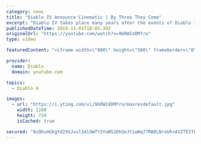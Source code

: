 ```yaml
---
category: news
title: "Diablo IV Announce Cinematic | By Three They Come"
excerpt: "Diablo IV takes place many years after the events of Diablo III, after millions have been slaughtered by the actions of the High Heavens and Burning Hells alike."
publishedDateTime: 2019-11-01T18:05:30Z
originalUrl: "https://youtube.com/watch?v=9bRWIdOMfro"
type: video

featuredContent: "<iframe width=\"800\" height=\"500\" frameborder=\"0\" src=\"https://www.youtube.com/embed/9bRWIdOMfro\" allow=\"accelerometer; autoplay; encrypted-media; gyroscope; picture-in-picture\" allowfullscreen></iframe>"

provider:
  name: Diablo
  domain: youtube.com

topics:
  - Diablo 4

images:
  - url: "https://i.ytimg.com/vi/9bRWIdOMfro/maxresdefault.jpg"
    width: 1280
    height: 720
    isCached: true

secured: "8sQkvmGkgYd29SJusl1AlGWfY3YuNS1OhQeJtiwWq77RW0LNroUh+AVZTE5Tkcz96GfGsAU1zm8uVb5yfjYHC5qHvQR5QIl72qcW+iiRCfY5AYpLXvZ5/w35D9zuCpNEseiQ1UB/oDsiUx1lvD8wMMr8tgDUBlwGr4zxQ898lA1gX3lId0T5pXCCORamD8Gmq7XMC3TVnieSswAg2QG6XQzxf74fClGFllN7D5J6OnqxcEqa/ncaLBl9GGb3aQlVyFenHrfWMSW6M3HbhBy6opnxCtb7/mI2wxkqagbwH21n2cGKZhsV5jmegTa1r57RIQXyLhiO4TTpFZ3iZNaP+1LT2RDIDxzDyone4+u8VX9pENbECt9Z6fa0NkOds9duEZ6Q2H4rmdwd9NHlyqqa3XvcBHUDHXs34Cz/mmkqcFjP0pP8WzjYxrm5LbJWOO5r;YBRYDvH9JiZlExTcuzEvOg=="
---
```


